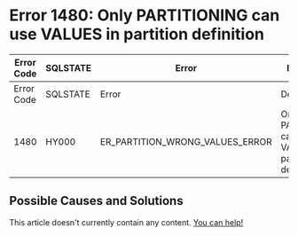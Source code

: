
# Error 1480: Only PARTITIONING can use VALUES in partition definition


| Error Code | SQLSTATE | Error | Description |
| --- | --- | --- | --- |
| Error Code | SQLSTATE | Error | Description |
| 1480 | HY000 | ER_PARTITION_WRONG_VALUES_ERROR | Only %s PARTITIONING can use VALUES %s in partition definition |




## Possible Causes and Solutions


This article doesn't currently contain any content. [You can help!](/kb/en/writing-and-editing-knowledge-base-articles/)

